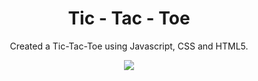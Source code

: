 
<div align=center>
<h1 align=center>Tic - Tac - Toe</h1>
<p>Created a Tic-Tac-Toe using Javascript, CSS and HTML5.<p>
<a href=https://priyanshukr6.github.io/Tic-Tac-Toe/><img src=https://img.shields.io/badge/%F0%9F%91%89-LIVE-success></a>
</div>
